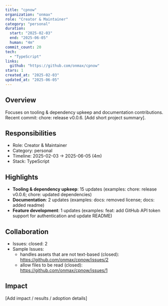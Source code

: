 ```yaml
---
title: "cpnow"
organization: "onmax"
role: "Creator & Maintainer"
category: "personal"
duration:
  start: "2025-02-03"
  end: "2025-06-05"
  human: "4m"
commit_count: 20
tech:
  - "TypeScript"
links:
  github: "https://github.com/onmax/cpnow"
stars: 1
created_at: "2025-02-03"
updated_at: "2025-06-05"
---
```

## Overview
Focuses on tooling & dependency upkeep and documentation contributions. Recent commit: chore: release v0.0.6. [Add short project summary].

## Responsibilities
- Role: Creator & Maintainer
- Category: personal
- Timeline: 2025-02-03 -> 2025-06-05 (4m)
- Stack: TypeScript

## Highlights
- **Tooling & dependency upkeep**: 15 updates (examples: chore: release v0.0.6; chore: updated dependencies)
- **Documentation**: 2 updates (examples: docs: removed license; docs: added readme)
- **Feature development**: 1 updates (examples: feat: add GitHub API token support for authentication and update README)

## Collaboration
- Issues: closed: 2
- Sample Issues:
  - handles assets that are not text-based (closed): https://github.com/onmax/cpnow/issues/2
  - allow files to be read (closed): https://github.com/onmax/cpnow/issues/1

## Impact
[Add impact / results / adoption details]
